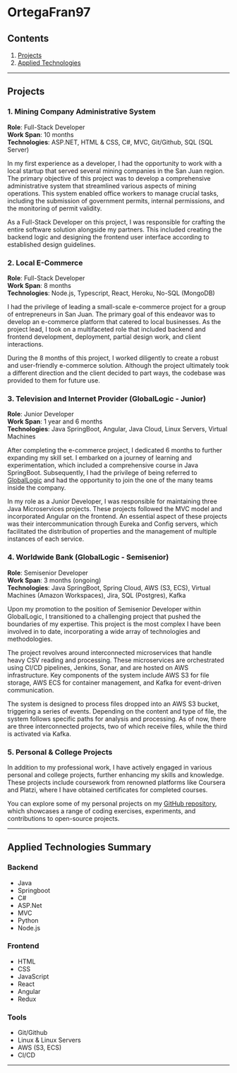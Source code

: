 # OrtegaFran97

## Contents

1. [Projects](#projects)
2. [Applied Technologies](#applied-technologies)

---

## Projects

### 1. Mining Company Administrative System

**Role**: Full-Stack Developer  
**Work Span**: 10 months  
**Technologies**: ASP.NET, HTML & CSS, C#, MVC, Git/Github, SQL (SQL Server)

In my first experience as a developer, I had the opportunity to work with a local startup that served several mining companies in the San Juan region. The primary objective of this project was to develop a comprehensive administrative system that streamlined various aspects of mining operations. This system enabled office workers to manage crucial tasks, including the submission of government permits, internal permissions, and the monitoring of permit validity.

As a Full-Stack Developer on this project, I was responsible for crafting the entire software solution alongside my partners. This included creating the backend logic and designing the frontend user interface according to established design guidelines.

### 2. Local E-Commerce

**Role**: Full-Stack Developer  
**Work Span**: 8 months  
**Technologies**: Node.js, Typescript, React, Heroku, No-SQL (MongoDB)

I had the privilege of leading a small-scale e-commerce project for a group of entrepreneurs in San Juan. The primary goal of this endeavor was to develop an e-commerce platform that catered to local businesses. As the project lead, I took on a multifaceted role that included backend and frontend development, deployment, partial design work, and client interactions.

During the 8 months of this project, I worked diligently to create a robust and user-friendly e-commerce solution. Although the project ultimately took a different direction and the client decided to part ways, the codebase was provided to them for future use.

### 3. Television and Internet Provider (GlobalLogic - Junior)

**Role**: Junior Developer  
**Work Span**: 1 year and 6 months  
**Technologies**: Java SpringBoot, Angular, Java Cloud, Linux Servers, Virtual Machines

After completing the e-commerce project, I dedicated 6 months to further expanding my skill set. I embarked on a journey of learning and experimentation, which included a comprehensive course in Java SpringBoot. Subsequently, I had the privilege of being referred to [GlobalLogic](https://www.globallogic.com/latam/) and had the opportunity to join the one of the many teams inside the company.

In my role as a Junior Developer, I was responsible for maintaining three Java Microservices projects. These projects followed the MVC model and incorporated Angular on the frontend. An essential aspect of these projects was their intercommunication through Eureka and Config servers, which facilitated the distribution of properties and the management of multiple instances of each service.

### 4. Worldwide Bank (GlobalLogic - Semisenior)

**Role**: Semisenior Developer  
**Work Span**: 3 months (ongoing)  
**Technologies**: Java SpringBoot, Spring Cloud, AWS (S3, ECS), Virtual Machines (Amazon Workspaces), Jira, SQL (Postgres), Kafka

Upon my promotion to the position of Semisenior Developer within GlobalLogic, I transitioned to a challenging project that pushed the boundaries of my expertise. This project is the most complex I have been involved in to date, incorporating a wide array of technologies and methodologies.

The project revolves around interconnected microservices that handle heavy CSV reading and processing. These microservices are orchestrated using CI/CD pipelines, Jenkins, Sonar, and are hosted on AWS infrastructure. Key components of the system include AWS S3 for file storage, AWS ECS for container management, and Kafka for event-driven communication.

The system is designed to process files dropped into an AWS S3 bucket, triggering a series of events. Depending on the content and type of file, the system follows specific paths for analysis and processing. As of now, there are three interconnected projects, two of which receive files, while the third is activated via Kafka.

### 5. Personal & College Projects

In addition to my professional work, I have actively engaged in various personal and college projects, further enhancing my skills and knowledge. These projects include coursework from renowned platforms like Coursera and Platzi, where I have obtained certificates for completed courses.

You can explore some of my personal projects on my [GitHub repository](https://github.com/ortegafran97), which showcases a range of coding exercises, experiments, and contributions to open-source projects.

---

## Applied Technologies Summary

### Backend

- Java
- Springboot
- C#
- ASP.Net
- MVC
- Python
- Node.js

### Frontend

- HTML
- CSS
- JavaScript
- React
- Angular
- Redux

### Tools

- Git/Github
- Linux & Linux Servers
- AWS (S3, ECS)
- CI/CD

---
